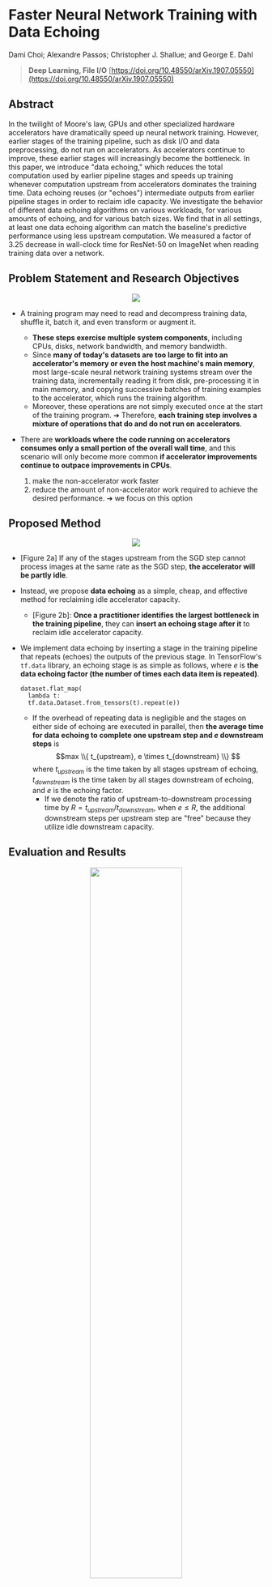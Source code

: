 <script type="text/x-mathjax-config">
MathJax.Hub.Config({
  tex2jax: {inlineMath: [['$','$'], ['\\(','\\)']]}
});
</script>
<script src='https://cdnjs.cloudflare.com/ajax/libs/mathjax/2.7.5/latest.js?config=TeX-MML-AM_CHTML' async></script>

# Faster Neural Network Training with Data Echoing
Dami Choi; Alexandre Passos; Christopher J. Shallue; and George E. Dahl
> **Deep Learning, File I/O**
> [https://doi.org/10.48550/arXiv.1907.05550](https://doi.org/10.48550/arXiv.1907.05550)

## Abstract
In the twilight of Moore's law, GPUs and other specialized hardware accelerators have dramatically speed up neural network training. However, earlier stages of the training pipeline, such as disk I/O and data preprocessing, do not run on accelerators. As accelerators continue to improve, these earlier stages will increasingly become the bottleneck. In this paper, we introduce "data echoing," which reduces the total computation used by earlier pipeline stages and speeds up training whenever computation upstream from accelerators dominates the training time. Data echoing reuses (or "echoes") intermediate outputs from earlier pipeline stages in order to reclaim idle capacity. We investigate the behavior of different data echoing algorithms on various workloads, for various amounts of echoing, and for various batch sizes. We find that in all settings, at least one data echoing algorithm can match the baseline's predictive performance using less upstream computation. We measured a factor of 3.25 decrease in wall-clock time for ResNet-50 on ImageNet when reading training data over a network.


## Problem Statement and Research Objectives
<p align="center" style="padding-bottom:0; margin-bottom:0;"/><img src="./img/01.png">

* A training program may need to read and decompress training data, shuffle it, batch it, and even transform or augment it.
  * **These steps exercise multiple system components**, including CPUs, disks, network bandwidth, and memory bandwidth. 
  * Since **many of today's datasets are too large to fit into an accelerator's memory or even the host machine's main memory**, most large-scale neural network training systems stream over the training data, incrementally reading it from disk, pre-processing it in main memory, and copying successive batches of training examples to the accelerator, which runs the training algorithm.
  * Moreover, these operations are not simply executed once at the start of the training program.
  ➔ Therefore, **each training step involves a mixture of operations that do and do not run on accelerators**.

* There are **workloads where the code running on accelerators consumes only a small portion of the overall wall time**, and this scenario will only become more common **if accelerator improvements continue to outpace improvements in CPUs**.
  1. make the non-accelerator work faster
  2. reduce the amount of non-accelerator work required to achieve the desired performance.
    ➔ we focus on this option

## Proposed Method
<p align="center" style="padding-bottom:0; margin-bottom:0;"/><img src="./img/02.png">

* [Figure 2a] If any of the stages upstream from the SGD step cannot process images at the same rate as the SGD step, **the accelerator will be partly idle**.
* Instead, we propose **data echoing** as a simple, cheap, and effective method for reclaiming idle accelerator capacity.
  * [Figure 2b]: **Once a practitioner identifies the largest bottleneck in the training pipeline**, they can **insert an echoing stage after it** to reclaim idle accelerator capacity.

* We implement data echoing by inserting a stage in the training pipeline that repeats (echoes) the outputs of the previous stage. In TensorFlow's `tf.data` library, an echoing stage is as simple as follows, where $e$ is **the data echoing factor (the number of times each data item is repeated)**.
  ```
  dataset.flat_map(
    lambda t:
    tf.data.Dataset.from_tensors(t).repeat(e))
  ```
  * If the overhead of repeating data is negligible and the stages on either side of echoing are executed in parallel, then **the average time for data echoing to complete one upstream step and $e$ downstream steps** is $$max \\{ t_{upstream}, e \times t_{downstream} \\} $$ where $t_{upstream}$ is the time taken by all stages upstream of echoing, $t_{downstream}$ is the time taken by all stages downstream of echoing, and $e$ is the echoing factor.
    * If we denote the ratio of upstream-to-downstream processing time by $R = t_{upstream}/t_{downstream}$, when $e \leq R$, the additional downstream steps per upstream step are "free" because they utilize idle downstream capacity.

## Evaluation and Results
<p align="center" style="padding-bottom:0; margin-bottom:0;"><img src="./img/03.png" width="60%"></p>

* **Echoing before batching** (example echoing)  vs  **Echoing after batching** (batch echoing)
* **Echoing before augmentation** vs **Echoing after augmentation**

### 1. Data echoing can reduce the number of fresh examples required for training
<img src="./img/04.png">

* In all but one case, data echoing requires strictly fewer fresh examples than the baseline to reach the target out-of-sample performance.
  * The sole exception (batch echoing on ResNet-50) requires about the same number of fresh examples as the baseline
    ➔ data echoing provides no benefit, but does not harm training either.

### 2. Data echoing can reduce training time
When using data echoing, each upstream step is used for $e$ (instead of 1) downstream SGD updates.
  * Since repeated data **might be less valuable than completely fresh data**, data echoing might require more downstream SGD updates to reach the desired predictive performance, and **so the speedup factor might be less than $e$**.
<img src="./img/05.png">

➔ Data echoing provides a **significant speedup for all echoing factors**, up to a speedup factor of 3.25 for echoing factor 5.

### 3. Data echoing can be useful up to a reasonable upper bound on the echoing factor
<img src="./img/06.png">

### 4. Data echoing as batch size increases
<img src="./img/07.png">

### 5. Data echoing performs better with more shuffling
* In some cases, we also shuffle the outputs of the echoing stage, but this can require additional memory.
<img src="./img/08.png">

### 6. Data echoing does not harm predictive performance
<p align="center" style="padding:0; margin:0;"><img src="./img/09.png" width="80%"></p>

